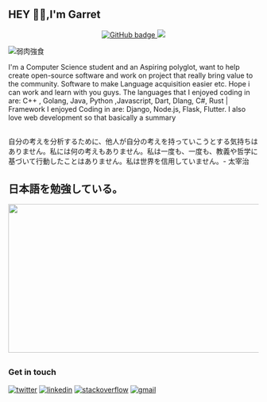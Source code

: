 ## HEY 👋🏾,I'm Garret



<p align="center">
  <a href="https://github.com/garrettomlin?tab=followers">
    <img src="https://img.shields.io/github/followers/garrettomlin?label=Followers&logo=GitHub&style=for-the-badge" alt="GitHub badge" />
  </a>
  <a href="http://twitter.com/garrettomlin">
    <img src="https://img.shields.io/twitter/follow/garrettomlin?label=Twitter&logo=twitter&style=for-the-badge" />
  </a>

</p>



<p align="center">

  ![弱肉強食](https://user-images.githubusercontent.com/65048014/87257257-43ffdb80-c45f-11ea-9f90-ef56d0b04907.png)
  
I'm a Computer Science student and an Aspiring polyglot, want to help create open-source software and work on project that really bring value to the community. Software to make Language acquisition easier etc. Hope i can work and learn with you guys. The languages that I enjoyed coding in are: C++ , Golang, Java, Python ,Javascript, Dart, Dlang, C#, Rust | Framework I enjoyed Coding in are: Django, Node.js, Flask, Flutter. I also love web development so that basically a summary

##

自分の考えを分析するために、他人が自分の考えを持っていこうとする気持ちはありません。私には何の考えもありません。私は一度も、一度も、教義や哲学に基づいて行動したことはありません。私は世界を信用していません。- 太宰治
##

 ## 日本語を勉強している。
 
 
<p float="center">
<img  src="https://media1.tenor.com/images/ac06e3160e95dba1d7bdb6a08cb5e68c/tenor.gif?itemid=20174573" width="1000" height="300" />

 </p>
</p>
 
 
 
 ##
 
 

 
 ### Get in touch
<p>
  <a href="https://twitter.com/garrettomlin"><img src="https://img.icons8.com/color/50/000000/twitter-squared.png" alt="twitter"/></a>
  <a href="https://www.linkedin.com/in/garret-tomlin-464775218"><img src="https://img.icons8.com/color/50/000000/linkedin.png" alt="linkedin"/></a>
  <a href="https://stackoverflow.com/users/11379665/garreta"><img src="https://img.icons8.com/color/50/000000/stackoverflow.png" alt="stackoverflow"/></a>
  <a href="mailto:garrettom.code@gmail.com?subject=subject&cc=cc@example.com"><img src="https://img.icons8.com/external-justicon-flat-justicon/40/000000/external-gmail-social-media-justicon-flat-justicon.png" alt="gmail"/></a>

  
  
</p>
 


